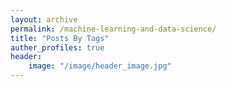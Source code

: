 ```yaml
---
layout: archive
permalink: /machine-learning-and-data-science/
title: "Posts By Tags"
auther_profiles: true
header:
	image: "/image/header_image.jpg"
---
```


